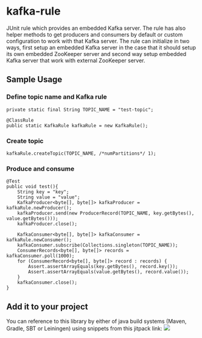 # kafka-rule
JUnit rule which provides an embedded Kafka server. The rule has also helper methods to get producers and consumers by default or custom configuration to work with that Kafka server.
The rule can initialize in two ways, first setup an embedded Kafka server in the case that it should setup its own embedded ZooKeeper server and second way setup embedded Kafka server that work with external ZooKeeper server.

## Sample Usage

### Define topic name and Kafka rule

```
private static final String TOPIC_NAME = "test-topic";

@ClassRule
public static KafkaRule kafkaRule = new KafkaRule();
```
### Create topic

```
kafkaRule.createTopic(TOPIC_NAME, /*numPartitions*/ 1);
```
 
### Produce and consume

```
@Test
public void test(){
    String key = "key";
    String value = "value";
    KafkaProducer<byte[], byte[]> kafkaProducer = kafkaRule.newProducer();
    kafkaProducer.send(new ProducerRecord(TOPIC_NAME, key.getBytes(), value.getBytes()));
    kafkaProducer.close();

    KafkaConsumer<byte[], byte[]> kafkaConsumer = kafkaRule.newConsumer();
    kafkaConsumer.subscribe(Collections.singleton(TOPIC_NAME));
    ConsumerRecords<byte[], byte[]> records = kafkaConsumer.poll(1000);
    for (ConsumerRecord<byte[], byte[]> record : records) {
        Assert.assertArrayEquals(key.getBytes(), record.key());
        Assert.assertArrayEquals(value.getBytes(), record.value());
    }
    kafkaConsumer.close();
}
``` 
## Add it to your project
You can reference to this library by either of java build systems (Maven, Gradle, SBT or Leiningen) using snippets from this jitpack link:
[![](https://jitpack.io/v/sahabpardaz/kafka-rule.svg)](https://jitpack.io/#sahabpardaz/kafka-rule)
